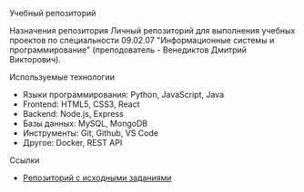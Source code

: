 Учебный репозиторий

Назначения репозитория
Личный репозиторий для выполнения учебных проектов по специальности 09.02.07 "Информационные системы и программирование" (преподователь - Венедиктов Дмитрий Викторович).

Используемые технологии
- Языки программирования: Python, JavaScript, Java
- Frontend: HTML5, CSS3, React
- Backend: Node.js, Express
- Базы данных: MySQL, MongoDB
- Инструменты: Git, Github, VS Code
- Другое: Docker, REST API

Ссылки
- [Репозиторий с исходными заданиями](https://github.com/spoinf/231) 